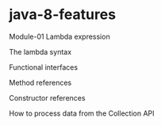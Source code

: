 # java-8-features

Module-01
Lambda expression

The lambda syntax

Functional interfaces

Method references

Constructor references

How to process data from the Collection API